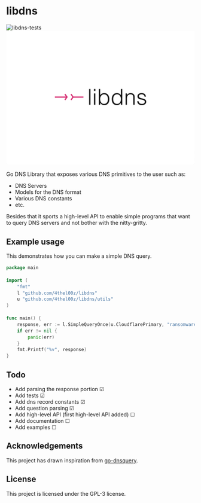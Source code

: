# libdns

![libdns-tests](https://github.com/4thel00z/libdns/workflows/Test/badge.svg)
![libdns-logo](https://github.com/4thel00z/libdns/raw/assets/logo.png)


Go DNS Library that exposes various DNS primitives to the user such as:

- DNS Servers
- Models for the DNS format
- Various DNS constants
- etc.

Besides that it sports a high-level API to enable simple programs that want to query DNS servers and not bother with the nitty-gritty.

## Example usage

This demonstrates how you can make a simple DNS query. 

```go
package main

import (
	"fmt"
	l "github.com/4thel00z/libdns"
	u "github.com/4thel00z/libdns/utils"
)

func main() {
	response, err := l.SimpleQueryOnce(u.CloudflarePrimary, "ransomware.host", u.A, u.InternetClass, 10)
	if err != nil {
		panic(err)
	}
	fmt.Printf("%v", response)
}
```

## Todo

* Add parsing the response portion ☑
* Add tests ☑
* Add dns record constants ☑
* Add question parsing  ☑
* Add high-level API (first high-level API added) ☐
* Add documentation ☐
* Add examples ☐

## Acknowledgements

This project has drawn inspiration from [go-dnsquery](https://github.com/vishen/go-dnsquery/).

## License

This project is licensed under the GPL-3 license.
